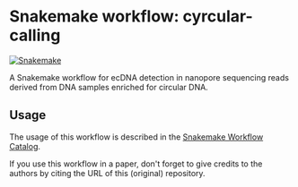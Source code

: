 # Snakemake workflow: cyrcular-calling

[![Snakemake](https://img.shields.io/badge/snakemake-≥6.15.0-brightgreen.svg)](https://snakemake.github.io)


A Snakemake workflow for ecDNA detection in nanopore sequencing reads derived from DNA samples enriched for circular DNA.


## Usage

The usage of this workflow is described in the [Snakemake Workflow Catalog](https://snakemake.github.io/snakemake-workflow-catalog/?usage=snakemake-workflows%2Fcyrcular-calling).

If you use this workflow in a paper, don't forget to give credits to the authors by citing the URL of this (original) repository.

